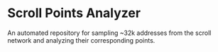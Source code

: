 # Scroll Points Analyzer

An automated repository for sampling ~32k addresses from the scroll network and analyzing their corresponding points.